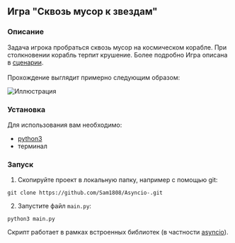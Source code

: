 ## Игра "Сквозь мусор к звездам"

### Описание

Задача игрока пробраться сквозь мусор на космическом корабле. 
При столкновении корабль терпит крушение. Более подробно Игра описана в  [сценарии](https://gist.github.com/dvmn-tasks/bb110bbe0e0ac3ceff204e6119da80e2).
</br></br>
Прохождение выглядит примерно следующим образом:

![Иллюстрация](https://dvmn.org/media/lessons/ezgif-6-9ef2761efd97.gif)

### Установка

Для использования вам необходимо:
- [python3](www.python.org)
- терминал

### Запуск

1. Скопируйте проект в локальную папку, например с помощью git:

`git clone https://github.com/Sam1808/Asyncio-.git`

2. Запустите файл `main.py`:

`python3 main.py`

 Скрипт работает в рамках встроенных библиотек (в частности [asyncio](https://docs.python.org/3/library/asyncio.html)).
